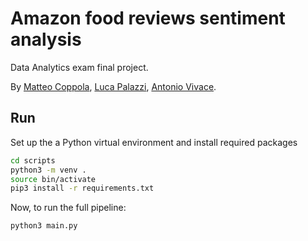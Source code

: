 # Amazon food reviews sentiment analysis

Data Analytics exam final project.

By [Matteo Coppola](https://github.com/matteocoppola), [Luca Palazzi](https://github.com/lucapalazzi), [Antonio Vivace](https://github.com/avivace).

## Run

Set up the a Python virtual environment and install required packages

```bash
cd scripts
python3 -m venv .
source bin/activate
pip3 install -r requirements.txt
```

Now, to run the full pipeline:
```bash
python3 main.py
```
